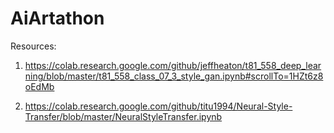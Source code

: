 # AiArtathon

Resources:
1. https://colab.research.google.com/github/jeffheaton/t81_558_deep_learning/blob/master/t81_558_class_07_3_style_gan.ipynb#scrollTo=1HZt6z8oEdMb

2. https://colab.research.google.com/github/titu1994/Neural-Style-Transfer/blob/master/NeuralStyleTransfer.ipynb
